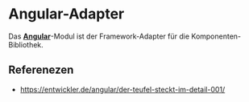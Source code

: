 # Angular-Adapter

Das [**Angular**](https://angular.io)-Modul ist der Framework-Adapter für die Komponenten-Bibliothek.

## Referenezen

- <https://entwickler.de/angular/der-teufel-steckt-im-detail-001/>
